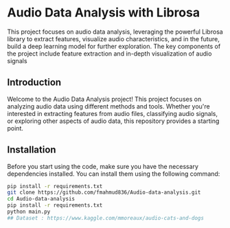 # Audio Data Analysis with Librosa

This project focuses on audio data analysis, leveraging the powerful Librosa library to extract features, visualize audio characteristics, and in the future, build a deep learning model for further exploration. The key components of the project include feature extraction and in-depth visualization of audio signals
## Introduction

Welcome to the Audio Data Analysis project! This project focuses on analyzing audio data using different methods and tools. Whether you're interested in extracting features from audio files, classifying audio signals, or exploring other aspects of audio data, this repository provides a starting point.

## Installation

Before you start using the code, make sure you have the necessary dependencies installed. You can install them using the following command:

```bash
pip install -r requirements.txt
git clone https://github.com/fmahmud836/Audio-data-analysis.git
cd Audio-data-analysis
pip install -r requirements.txt
python main.py
## Dataset : https://www.kaggle.com/mmoreaux/audio-cats-and-dogs
